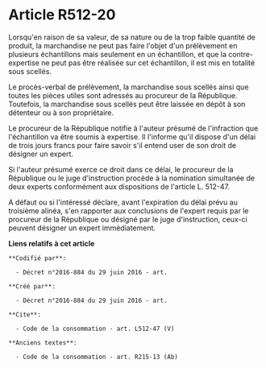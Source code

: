 # Article R512-20

Lorsqu'en raison de sa valeur, de sa nature ou de la trop faible quantité de produit, la marchandise ne peut pas faire
l'objet d'un prélèvement en plusieurs échantillons mais seulement en un échantillon, et que la contre-expertise ne peut pas
être réalisée sur cet échantillon, il est mis en totalité sous scellés. 

Le procès-verbal de prélèvement, la marchandise sous scellés ainsi que toutes les pièces utiles sont adressés au procureur de
la République. Toutefois, la marchandise sous scellés peut être laissée en dépôt à son détenteur ou à son propriétaire. 

Le procureur de la République notifie à l'auteur présumé de l'infraction que l'échantillon va être soumis à expertise. Il
l'informe qu'il dispose d'un délai de trois jours francs pour faire savoir s'il entend user de son droit de désigner un
expert. 

Si l'auteur présumé exerce ce droit dans ce délai, le procureur de la République ou le juge d'instruction procède à la
nomination simultanée de deux experts conformément aux dispositions de l'article L. 512-47. 

A défaut ou si l'intéressé déclare, avant l'expiration du délai prévu au troisième alinéa, s'en rapporter aux conclusions de
l'expert requis par le procureur de la République ou désigné par le juge d'instruction, ceux-ci peuvent désigner un expert
immédiatement.

**Liens relatifs à cet article**

	**Codifié par**:

	  - Décret n°2016-884 du 29 juin 2016 - art.

	**Créé par**:

	  - Décret n°2016-884 du 29 juin 2016 - art.

	**Cite**:

	  - Code de la consommation - art. L512-47 (V)

	**Anciens textes**:

	  - Code de la consommation - art. R215-13 (Ab)
